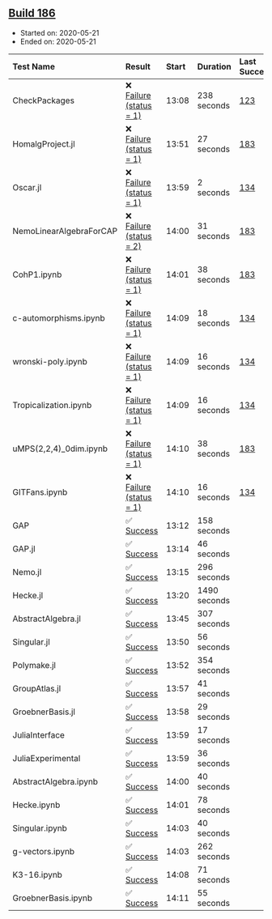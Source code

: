 ## [Build 186](https://oscarci.mathematik.uni-kl.de/job/oscar-stable/186/)

* Started on: 2020-05-21
* Ended on: 2020-05-21

| Test Name    | Result | Start | Duration | Last Success | First Failure |
|:-------------|:-------|:------|:---------|:-------------|:--------------|
| CheckPackages | ❌ [Failure (status = 1)](https://oscarci.mathematik.uni-kl.de/job/oscar-stable/186/artifact/logs/build-186/CheckPackages.log) | 13:08 | 238 seconds | [123](https://oscarci.mathematik.uni-kl.de/job/oscar-stable/123/) | [124](https://oscarci.mathematik.uni-kl.de/job/oscar-stable/124/) |
| HomalgProject.jl | ❌ [Failure (status = 1)](https://oscarci.mathematik.uni-kl.de/job/oscar-stable/186/artifact/logs/build-186/HomalgProject.jl.log) | 13:51 | 27 seconds | [183](https://oscarci.mathematik.uni-kl.de/job/oscar-stable/183/) | [184](https://oscarci.mathematik.uni-kl.de/job/oscar-stable/184/) |
| Oscar.jl | ❌ [Failure (status = 1)](https://oscarci.mathematik.uni-kl.de/job/oscar-stable/186/artifact/logs/build-186/Oscar.jl.log) | 13:59 | 2 seconds | [134](https://oscarci.mathematik.uni-kl.de/job/oscar-stable/134/) | [177](https://oscarci.mathematik.uni-kl.de/job/oscar-stable/177/) |
| NemoLinearAlgebraForCAP | ❌ [Failure (status = 2)](https://oscarci.mathematik.uni-kl.de/job/oscar-stable/186/artifact/logs/build-186/NemoLinearAlgebraForCAP.log) | 14:00 | 31 seconds | [183](https://oscarci.mathematik.uni-kl.de/job/oscar-stable/183/) | [184](https://oscarci.mathematik.uni-kl.de/job/oscar-stable/184/) |
| CohP1.ipynb | ❌ [Failure (status = 1)](https://oscarci.mathematik.uni-kl.de/job/oscar-stable/186/artifact/logs/build-186/CohP1.ipynb.log) | 14:01 | 38 seconds | [183](https://oscarci.mathematik.uni-kl.de/job/oscar-stable/183/) | [184](https://oscarci.mathematik.uni-kl.de/job/oscar-stable/184/) |
| c-automorphisms.ipynb | ❌ [Failure (status = 1)](https://oscarci.mathematik.uni-kl.de/job/oscar-stable/186/artifact/logs/build-186/c-automorphisms.ipynb.log) | 14:09 | 18 seconds | [134](https://oscarci.mathematik.uni-kl.de/job/oscar-stable/134/) | [177](https://oscarci.mathematik.uni-kl.de/job/oscar-stable/177/) |
| wronski-poly.ipynb | ❌ [Failure (status = 1)](https://oscarci.mathematik.uni-kl.de/job/oscar-stable/186/artifact/logs/build-186/wronski-poly.ipynb.log) | 14:09 | 16 seconds | [134](https://oscarci.mathematik.uni-kl.de/job/oscar-stable/134/) | [177](https://oscarci.mathematik.uni-kl.de/job/oscar-stable/177/) |
| Tropicalization.ipynb | ❌ [Failure (status = 1)](https://oscarci.mathematik.uni-kl.de/job/oscar-stable/186/artifact/logs/build-186/Tropicalization.ipynb.log) | 14:09 | 16 seconds | [134](https://oscarci.mathematik.uni-kl.de/job/oscar-stable/134/) | [177](https://oscarci.mathematik.uni-kl.de/job/oscar-stable/177/) |
| uMPS(2,2,4)_0dim.ipynb | ❌ [Failure (status = 1)](https://oscarci.mathematik.uni-kl.de/job/oscar-stable/186/artifact/logs/build-186/uMPS-2-2-4-_0dim.ipynb.log) | 14:10 | 38 seconds | [183](https://oscarci.mathematik.uni-kl.de/job/oscar-stable/183/) | [184](https://oscarci.mathematik.uni-kl.de/job/oscar-stable/184/) |
| GITFans.ipynb | ❌ [Failure (status = 1)](https://oscarci.mathematik.uni-kl.de/job/oscar-stable/186/artifact/logs/build-186/GITFans.ipynb.log) | 14:10 | 16 seconds | [134](https://oscarci.mathematik.uni-kl.de/job/oscar-stable/134/) | [177](https://oscarci.mathematik.uni-kl.de/job/oscar-stable/177/) |
| GAP | ✅ [Success](https://oscarci.mathematik.uni-kl.de/job/oscar-stable/186/artifact/logs/build-186/GAP.log) | 13:12 | 158 seconds |  |  |
| GAP.jl | ✅ [Success](https://oscarci.mathematik.uni-kl.de/job/oscar-stable/186/artifact/logs/build-186/GAP.jl.log) | 13:14 | 46 seconds |  |  |
| Nemo.jl | ✅ [Success](https://oscarci.mathematik.uni-kl.de/job/oscar-stable/186/artifact/logs/build-186/Nemo.jl.log) | 13:15 | 296 seconds |  |  |
| Hecke.jl | ✅ [Success](https://oscarci.mathematik.uni-kl.de/job/oscar-stable/186/artifact/logs/build-186/Hecke.jl.log) | 13:20 | 1490 seconds |  |  |
| AbstractAlgebra.jl | ✅ [Success](https://oscarci.mathematik.uni-kl.de/job/oscar-stable/186/artifact/logs/build-186/AbstractAlgebra.jl.log) | 13:45 | 307 seconds |  |  |
| Singular.jl | ✅ [Success](https://oscarci.mathematik.uni-kl.de/job/oscar-stable/186/artifact/logs/build-186/Singular.jl.log) | 13:50 | 56 seconds |  |  |
| Polymake.jl | ✅ [Success](https://oscarci.mathematik.uni-kl.de/job/oscar-stable/186/artifact/logs/build-186/Polymake.jl.log) | 13:52 | 354 seconds |  |  |
| GroupAtlas.jl | ✅ [Success](https://oscarci.mathematik.uni-kl.de/job/oscar-stable/186/artifact/logs/build-186/GroupAtlas.jl.log) | 13:57 | 41 seconds |  |  |
| GroebnerBasis.jl | ✅ [Success](https://oscarci.mathematik.uni-kl.de/job/oscar-stable/186/artifact/logs/build-186/GroebnerBasis.jl.log) | 13:58 | 29 seconds |  |  |
| JuliaInterface | ✅ [Success](https://oscarci.mathematik.uni-kl.de/job/oscar-stable/186/artifact/logs/build-186/JuliaInterface.log) | 13:59 | 17 seconds |  |  |
| JuliaExperimental | ✅ [Success](https://oscarci.mathematik.uni-kl.de/job/oscar-stable/186/artifact/logs/build-186/JuliaExperimental.log) | 13:59 | 36 seconds |  |  |
| AbstractAlgebra.ipynb | ✅ [Success](https://oscarci.mathematik.uni-kl.de/job/oscar-stable/186/artifact/logs/build-186/AbstractAlgebra.ipynb.log) | 14:00 | 40 seconds |  |  |
| Hecke.ipynb | ✅ [Success](https://oscarci.mathematik.uni-kl.de/job/oscar-stable/186/artifact/logs/build-186/Hecke.ipynb.log) | 14:01 | 78 seconds |  |  |
| Singular.ipynb | ✅ [Success](https://oscarci.mathematik.uni-kl.de/job/oscar-stable/186/artifact/logs/build-186/Singular.ipynb.log) | 14:03 | 40 seconds |  |  |
| g-vectors.ipynb | ✅ [Success](https://oscarci.mathematik.uni-kl.de/job/oscar-stable/186/artifact/logs/build-186/g-vectors.ipynb.log) | 14:03 | 262 seconds |  |  |
| K3-16.ipynb | ✅ [Success](https://oscarci.mathematik.uni-kl.de/job/oscar-stable/186/artifact/logs/build-186/K3-16.ipynb.log) | 14:08 | 71 seconds |  |  |
| GroebnerBasis.ipynb | ✅ [Success](https://oscarci.mathematik.uni-kl.de/job/oscar-stable/186/artifact/logs/build-186/GroebnerBasis.ipynb.log) | 14:11 | 55 seconds |  |  |
